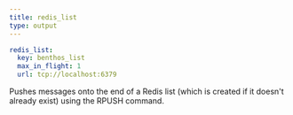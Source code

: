 ```yaml
---
title: redis_list
type: output
---
```


```yaml
redis_list:
  key: benthos_list
  max_in_flight: 1
  url: tcp://localhost:6379
```

Pushes messages onto the end of a Redis list (which is created if it doesn't
already exist) using the RPUSH command.


